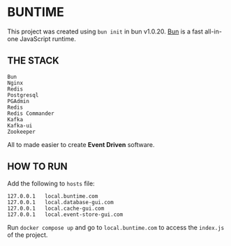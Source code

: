 # BUNTIME
This project was created using `bun init` in bun v1.0.20. [Bun](https://bun.sh) is a fast all-in-one JavaScript runtime.

## THE STACK
```
Bun
Nginx
Redis
Postgresql
PGAdmin
Redis
Redis Commander
Kafka
Kafka-ui
Zookeeper 
```

All to made easier to create **Event Driven** software.


## HOW TO RUN
Add the following to ```hosts``` file:

```
127.0.0.1   local.buntime.com
127.0.0.1   local.database-gui.com
127.0.0.1   local.cache-gui.com
127.0.0.1   local.event-store-gui.com
```

Run ```docker compose up``` and go to ```local.buntime.com``` to access the ```index.js``` of the project.